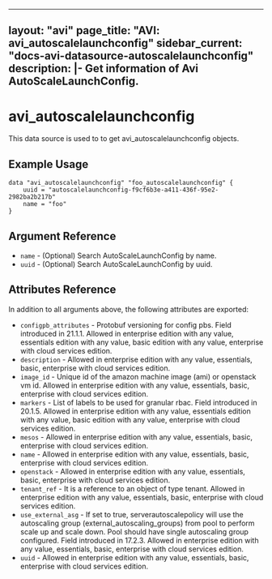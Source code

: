 <!--
    Copyright 2021 VMware, Inc.
    SPDX-License-Identifier: Mozilla Public License 2.0
-->
---
layout: "avi"
page_title: "AVI: avi_autoscalelaunchconfig"
sidebar_current: "docs-avi-datasource-autoscalelaunchconfig"
description: |-
  Get information of Avi AutoScaleLaunchConfig.
---

# avi_autoscalelaunchconfig

This data source is used to to get avi_autoscalelaunchconfig objects.

## Example Usage

```hcl
data "avi_autoscalelaunchconfig" "foo_autoscalelaunchconfig" {
    uuid = "autoscalelaunchconfig-f9cf6b3e-a411-436f-95e2-2982ba2b217b"
    name = "foo"
}
```

## Argument Reference

* `name` - (Optional) Search AutoScaleLaunchConfig by name.
* `uuid` - (Optional) Search AutoScaleLaunchConfig by uuid.

## Attributes Reference

In addition to all arguments above, the following attributes are exported:

* `configpb_attributes` - Protobuf versioning for config pbs. Field introduced in 21.1.1. Allowed in enterprise edition with any value, essentials edition with any value, basic edition with any value, enterprise with cloud services edition.
* `description` - Allowed in enterprise edition with any value, essentials, basic, enterprise with cloud services edition.
* `image_id` - Unique id of the amazon machine image (ami)  or openstack vm id. Allowed in enterprise edition with any value, essentials, basic, enterprise with cloud services edition.
* `markers` - List of labels to be used for granular rbac. Field introduced in 20.1.5. Allowed in enterprise edition with any value, essentials edition with any value, basic edition with any value, enterprise with cloud services edition.
* `mesos` - Allowed in enterprise edition with any value, essentials, basic, enterprise with cloud services edition.
* `name` - Allowed in enterprise edition with any value, essentials, basic, enterprise with cloud services edition.
* `openstack` - Allowed in enterprise edition with any value, essentials, basic, enterprise with cloud services edition.
* `tenant_ref` - It is a reference to an object of type tenant. Allowed in enterprise edition with any value, essentials, basic, enterprise with cloud services edition.
* `use_external_asg` - If set to true, serverautoscalepolicy will use the autoscaling group (external_autoscaling_groups) from pool to perform scale up and scale down. Pool should have single autoscaling group configured. Field introduced in 17.2.3. Allowed in enterprise edition with any value, essentials, basic, enterprise with cloud services edition.
* `uuid` - Allowed in enterprise edition with any value, essentials, basic, enterprise with cloud services edition.

